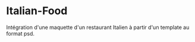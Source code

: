 # Italian-Food
Intégration d'une maquette d'un restaurant Italien à partir d'un template au format psd.
